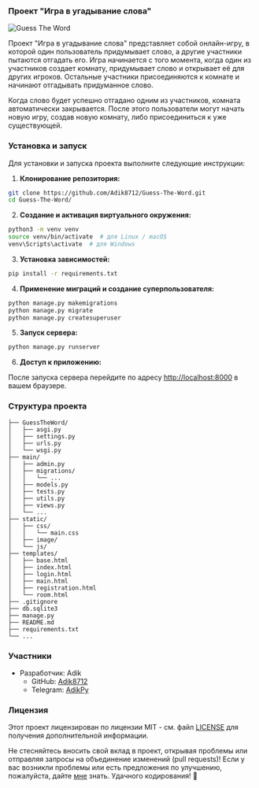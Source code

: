### Проект "Игра в угадывание слова"

![Guess The Word](https://img.shields.io/badge/GuessTheWord-Django-brightgreen)

Проект "Игра в угадывание слова" представляет собой онлайн-игру, в которой один пользователь придумывает слово, а другие участники пытаются отгадать его. Игра начинается с того момента, когда один из участников создает комнату, придумывает слово и открывает её для других игроков. Остальные участники присоединяются к комнате и начинают отгадывать придуманное слово.

Когда слово будет успешно отгадано одним из участников, комната автоматически закрывается. После этого пользователи могут начать новую игру, создав новую комнату, либо присоединиться к уже существующей.

### Установка и запуск

Для установки и запуска проекта выполните следующие инструкции:

1. **Клонирование репозитория:**

```bash
git clone https://github.com/Adik8712/Guess-The-Word.git
cd Guess-The-Word/
```

2. **Создание и активация виртуального окружения:**

```bash
python3 -m venv venv
source venv/bin/activate  # для Linux / macOS
venv\Scripts\activate  # для Windows
```

3. **Установка зависимостей:**

```bash
pip install -r requirements.txt
```

4. **Применение миграций и создание суперпользователя:**

```bash
python manage.py makemigrations
python manage.py migrate
python manage.py createsuperuser
```

5. **Запуск сервера:**

```bash
python manage.py runserver
```

6. **Доступ к приложению:**

После запуска сервера перейдите по адресу [http://localhost:8000](http://localhost:8000) в вашем браузере.

### Структура проекта

```
├── GuessTheWord/
│   ├── asgi.py
│   ├── settings.py
│   ├── urls.py
│   └── wsgi.py
├── main/
│   ├── admin.py
│   ├── migrations/
│   │   └── ...
│   ├── models.py
│   ├── tests.py
│   ├── utils.py
│   ├── views.py
│   └── ...
├── static/
│   ├── css/
│   │   └── main.css
│   ├── image/
│   └── js/
├── templates/
│   ├── base.html
│   ├── index.html
│   ├── login.html
│   ├── main.html
│   ├── registration.html
│   └── room.html
├── .gitignore
├── db.sqlite3
├── manage.py
├── README.md
├── requirements.txt
└── ...
```

### Участники

- Разработчик: Adik
  - GitHub: [Adik8712](https://github.com/Adik8712)
  - Telegram: [AdikPy](https://t.me/AdikPy)

### Лицензия

Этот проект лицензирован по лицензии MIT - см. файл [LICENSE](LICENSE) для получения дополнительной информации.

Не стесняйтесь вносить свой вклад в проект, открывая проблемы или отправляя запросы на объединение изменений (pull requests)! Если у вас возникли проблемы или есть предложения по улучшению, пожалуйста, дайте [мне](https://t.me/AdikPy) знать. Удачного кодирования! 🚀